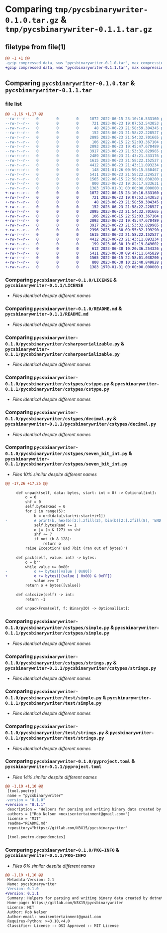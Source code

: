 # Comparing `tmp/pycsbinarywriter-0.1.0.tar.gz` & `tmp/pycsbinarywriter-0.1.1.tar.gz`

## filetype from file(1)

```diff
@@ -1 +1 @@
-gzip compressed data, was "pycsbinarywriter-0.1.0.tar", max compression
+gzip compressed data, was "pycsbinarywriter-0.1.1.tar", max compression
```

## Comparing `pycsbinarywriter-0.1.0.tar` & `pycsbinarywriter-0.1.1.tar`

### file list

```diff
@@ -1,16 +1,17 @@
--rw-r--r--   0        0        0     1072 2022-06-15 23:10:16.533160 pycsbinarywriter-0.1.0/LICENSE
--rw-r--r--   0        0        0      721 2023-06-23 19:07:53.543053 pycsbinarywriter-0.1.0/README.md
--rw-r--r--   0        0        0       48 2023-06-23 21:58:59.304345 pycsbinarywriter-0.1.0/pycsbinarywriter/__init__.py
--rw-r--r--   0        0        0      152 2023-06-23 21:58:22.228527 pycsbinarywriter-0.1.0/pycsbinarywriter/consts.py
--rw-r--r--   0        0        0     2895 2023-06-23 21:54:32.701665 pycsbinarywriter-0.1.0/pycsbinarywriter/csharpserializable.py
--rw-r--r--   0        0        0      106 2022-06-15 22:52:03.367104 pycsbinarywriter-0.1.0/pycsbinarywriter/cstypes/__init__.py
--rw-r--r--   0        0        0     2093 2023-06-23 19:45:47.670489 pycsbinarywriter-0.1.0/pycsbinarywriter/cstypes/cstype.py
--rw-r--r--   0        0        0     3917 2023-06-23 21:53:32.829965 pycsbinarywriter-0.1.0/pycsbinarywriter/cstypes/decimal.py
--rw-r--r--   0        0        0     2489 2023-06-23 21:43:21.333176 pycsbinarywriter-0.1.0/pycsbinarywriter/cstypes/seven_bit_int.py
--rw-r--r--   0        0        0     1615 2023-06-23 21:58:22.152527 pycsbinarywriter-0.1.0/pycsbinarywriter/cstypes/simple.py
--rw-r--r--   0        0        0     4412 2023-06-23 21:43:11.093234 pycsbinarywriter-0.1.0/pycsbinarywriter/cstypes/strings.py
--rw-r--r--   0        0        0      148 2021-01-26 00:59:15.550467 pycsbinarywriter-0.1.0/pycsbinarywriter/test/__init__.py
--rw-r--r--   0        0        0     5411 2023-06-23 21:58:22.224527 pycsbinarywriter-0.1.0/pycsbinarywriter/test/simple.py
--rw-r--r--   0        0        0     1565 2022-06-15 22:58:01.038200 pycsbinarywriter-0.1.0/pycsbinarywriter/test/strings.py
--rw-r--r--   0        0        0      800 2023-06-23 19:36:17.833631 pycsbinarywriter-0.1.0/pyproject.toml
--rw-r--r--   0        0        0     1383 1970-01-01 00:00:00.000000 pycsbinarywriter-0.1.0/PKG-INFO
+-rw-r--r--   0        0        0     1072 2022-06-15 23:10:16.533160 pycsbinarywriter-0.1.1/LICENSE
+-rw-r--r--   0        0        0      721 2023-06-23 19:07:53.543053 pycsbinarywriter-0.1.1/README.md
+-rw-r--r--   0        0        0       48 2023-06-23 21:58:59.304345 pycsbinarywriter-0.1.1/pycsbinarywriter/__init__.py
+-rw-r--r--   0        0        0      152 2023-06-23 21:58:22.228527 pycsbinarywriter-0.1.1/pycsbinarywriter/consts.py
+-rw-r--r--   0        0        0     2895 2023-06-23 21:54:32.701665 pycsbinarywriter-0.1.1/pycsbinarywriter/csharpserializable.py
+-rw-r--r--   0        0        0      106 2022-06-15 22:52:03.367104 pycsbinarywriter-0.1.1/pycsbinarywriter/cstypes/__init__.py
+-rw-r--r--   0        0        0     2093 2023-06-23 19:45:47.670489 pycsbinarywriter-0.1.1/pycsbinarywriter/cstypes/cstype.py
+-rw-r--r--   0        0        0     3917 2023-06-23 21:53:32.829965 pycsbinarywriter-0.1.1/pycsbinarywriter/cstypes/decimal.py
+-rw-r--r--   0        0        0     2396 2023-06-30 09:55:32.199290 pycsbinarywriter-0.1.1/pycsbinarywriter/cstypes/seven_bit_int.py
+-rw-r--r--   0        0        0     1615 2023-06-23 21:58:22.152527 pycsbinarywriter-0.1.1/pycsbinarywriter/cstypes/simple.py
+-rw-r--r--   0        0        0     4412 2023-06-23 21:43:11.093234 pycsbinarywriter-0.1.1/pycsbinarywriter/cstypes/strings.py
+-rw-r--r--   0        0        0      199 2023-06-30 10:02:19.849602 pycsbinarywriter-0.1.1/pycsbinarywriter/test/__init__.py
+-rw-r--r--   0        0        0      612 2023-06-30 10:20:36.254326 pycsbinarywriter-0.1.1/pycsbinarywriter/test/int7_regressions.py
+-rw-r--r--   0        0        0     5411 2023-06-30 09:47:11.645829 pycsbinarywriter-0.1.1/pycsbinarywriter/test/simple.py
+-rw-r--r--   0        0        0     1565 2022-06-15 22:58:01.038200 pycsbinarywriter-0.1.1/pycsbinarywriter/test/strings.py
+-rw-r--r--   0        0        0      800 2023-06-30 10:22:40.849828 pycsbinarywriter-0.1.1/pyproject.toml
+-rw-r--r--   0        0        0     1383 1970-01-01 00:00:00.000000 pycsbinarywriter-0.1.1/PKG-INFO
```

### Comparing `pycsbinarywriter-0.1.0/LICENSE` & `pycsbinarywriter-0.1.1/LICENSE`

 * *Files identical despite different names*

### Comparing `pycsbinarywriter-0.1.0/README.md` & `pycsbinarywriter-0.1.1/README.md`

 * *Files identical despite different names*

### Comparing `pycsbinarywriter-0.1.0/pycsbinarywriter/csharpserializable.py` & `pycsbinarywriter-0.1.1/pycsbinarywriter/csharpserializable.py`

 * *Files identical despite different names*

### Comparing `pycsbinarywriter-0.1.0/pycsbinarywriter/cstypes/cstype.py` & `pycsbinarywriter-0.1.1/pycsbinarywriter/cstypes/cstype.py`

 * *Files identical despite different names*

### Comparing `pycsbinarywriter-0.1.0/pycsbinarywriter/cstypes/decimal.py` & `pycsbinarywriter-0.1.1/pycsbinarywriter/cstypes/decimal.py`

 * *Files identical despite different names*

### Comparing `pycsbinarywriter-0.1.0/pycsbinarywriter/cstypes/seven_bit_int.py` & `pycsbinarywriter-0.1.1/pycsbinarywriter/cstypes/seven_bit_int.py`

 * *Files 10% similar despite different names*

```diff
@@ -17,26 +17,25 @@
 
     def unpack(self, data: bytes, start: int = 0) -> Optional[int]:
         o = 0
         shf = 0
         self.bytesRead = 0
         for i in range(5):
             b = ord(data[start+i:start+i+1])
-            # print(b, hex(b)[2:].zfill(2), bin(b)[2:].zfill(8), 'END' if (b & 128) == 0 else 'CONT')
             self.bytesRead += 1
             o |= (b & 127) << shf
             shf += 7
             if not (b & 128):
                 return o
         raise Exception('Bad 7bit (ran out of bytes)')
 
     def pack(self, value: int) -> bytes:
         o = b''
         while value >= 0x80:
-            o += bytes([value | 0x80])
+            o += bytes([(value | 0x80) & 0xFF])
             value >>= 7
         return o + bytes([value])
 
     def calcsize(self) -> int:
         return -1
 
     def unpackFrom(self, f: BinaryIO) -> Optional[int]:
```

### Comparing `pycsbinarywriter-0.1.0/pycsbinarywriter/cstypes/simple.py` & `pycsbinarywriter-0.1.1/pycsbinarywriter/cstypes/simple.py`

 * *Files identical despite different names*

### Comparing `pycsbinarywriter-0.1.0/pycsbinarywriter/cstypes/strings.py` & `pycsbinarywriter-0.1.1/pycsbinarywriter/cstypes/strings.py`

 * *Files identical despite different names*

### Comparing `pycsbinarywriter-0.1.0/pycsbinarywriter/test/simple.py` & `pycsbinarywriter-0.1.1/pycsbinarywriter/test/simple.py`

 * *Files identical despite different names*

### Comparing `pycsbinarywriter-0.1.0/pycsbinarywriter/test/strings.py` & `pycsbinarywriter-0.1.1/pycsbinarywriter/test/strings.py`

 * *Files identical despite different names*

### Comparing `pycsbinarywriter-0.1.0/pyproject.toml` & `pycsbinarywriter-0.1.1/pyproject.toml`

 * *Files 14% similar despite different names*

```diff
@@ -1,10 +1,10 @@
 [tool.poetry]
 name = "pycsbinarywriter"
-version = "0.1.0"
+version = "0.1.1"
 description = "Helpers for parsing and writing binary data created by dotnet System.IO.BinaryWriters."
 authors = ["Rob Nelson <nexisentertainment@gmail.com>"]
 license = "MIT"
 readme="README.md"
 repository="https://gitlab.com/N3X15/pycsbinarywriter"
 
 [tool.poetry.dependencies]
```

### Comparing `pycsbinarywriter-0.1.0/PKG-INFO` & `pycsbinarywriter-0.1.1/PKG-INFO`

 * *Files 6% similar despite different names*

```diff
@@ -1,10 +1,10 @@
 Metadata-Version: 2.1
 Name: pycsbinarywriter
-Version: 0.1.0
+Version: 0.1.1
 Summary: Helpers for parsing and writing binary data created by dotnet System.IO.BinaryWriters.
 Home-page: https://gitlab.com/N3X15/pycsbinarywriter
 License: MIT
 Author: Rob Nelson
 Author-email: nexisentertainment@gmail.com
 Requires-Python: >=3.10,<4.0
 Classifier: License :: OSI Approved :: MIT License
```

